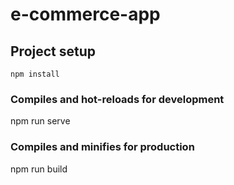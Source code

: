 # e-commerce-app

## Project setup
```
npm install
```

### Compiles and hot-reloads for development

npm run serve


### Compiles and minifies for production

npm run build
